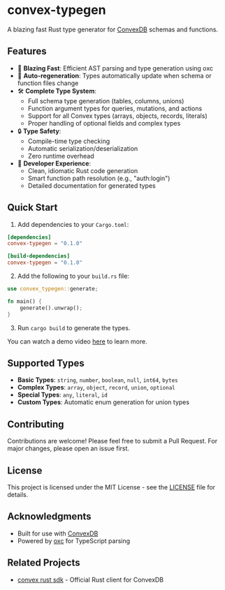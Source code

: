 # convex-typegen

A blazing fast Rust type generator for [ConvexDB](https://www.convex.dev) schemas and functions.

## Features

- 🚀 **Blazing Fast**: Efficient AST parsing and type generation using oxc
- 🔄 **Auto-regeneration**: Types automatically update when schema or function files change
- 🛠️ **Complete Type System**: 
  - Full schema type generation (tables, columns, unions)
  - Function argument types for queries, mutations, and actions
  - Support for all Convex types (arrays, objects, records, literals)
  - Proper handling of optional fields and complex types
- 🔒 **Type Safety**: 
  - Compile-time type checking
  - Automatic serialization/deserialization
  - Zero runtime overhead
- 🎨 **Developer Experience**: 
  - Clean, idiomatic Rust code generation
  - Smart function path resolution (e.g., "auth:login")
  - Detailed documentation for generated types

## Quick Start

1. Add dependencies to your `Cargo.toml`:

```toml
[dependencies]
convex-typegen = "0.1.0"

[build-dependencies]
convex-typegen = "0.1.0"
```

2. Add the following to your `build.rs` file:

```rust
use convex_typegen::generate;

fn main() {
    generate().unwrap();
}
```

3. Run `cargo build` to generate the types.

You can watch a demo video [here]() to learn more.

## Supported Types

- **Basic Types**: `string`, `number`, `boolean`, `null`, `int64`, `bytes`
- **Complex Types**: `array`, `object`, `record`, `union`, `optional`
- **Special Types**: `any`, `literal`, `id`
- **Custom Types**: Automatic enum generation for union types

## Contributing

Contributions are welcome! Please feel free to submit a Pull Request. For major changes, please open an issue first.

## License

This project is licensed under the MIT License - see the [LICENSE](LICENSE) file for details.

## Acknowledgments

- Built for use with [ConvexDB](https://convex.dev)
- Powered by [oxc](https://github.com/oxc-project/oxc) for TypeScript parsing

## Related Projects

- [convex rust sdk](https://docs.rs/convex/latest/convex/) - Official Rust client for ConvexDB